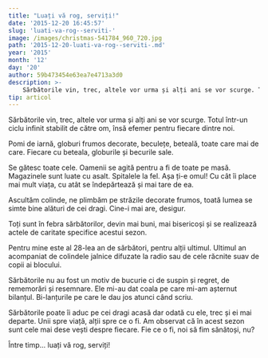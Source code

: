 ```yaml
---
title: "Luați vă rog, serviți!"
date: '2015-12-20 16:45:57'
slug: 'luati-va-rog--serviti-'
image: /images/christmas-541784_960_720.jpg
path: '2015-12-20-luati-va-rog--serviti-.md'
year: '2015'
month: '12'
day: '20'
author: 59b473454e63ea7e4713a3d0
description: >-
    Sărbătorile vin, trec, altele vor urma și alți ani se vor scurge. Totul într-un ciclu infinit stabilit de către om, însă efemer pentru fiecare dintre noi.Pomi de iarnă, globuri frumos decorate, becul
tip: articol
---
```

<div class="kg-card-markdown"><p>Sărbătorile vin, trec, altele vor urma și alți ani se vor scurge. Totul într-un ciclu infinit stabilit de către om, însă efemer pentru fiecare dintre noi.</p>
<p>Pomi de iarnă, globuri frumos decorate, beculețe, beteală, toate care mai de care. Fiecare cu beteala, globurile și becurile sale.</p>
<p>Se gătesc toate cele. Oamenii se agită pentru a fi de toate pe masă. Magazinele sunt luate cu asalt. Spitalele la fel. Așa ți-e omul! Cu cât îi place mai mult viața, cu atât se îndepărtează și mai tare de ea.</p>
<p>Ascultăm colinde, ne plimbăm pe străzile decorate frumos, toată lumea se simte bine alături de cei dragi. Cine-i mai are, desigur.</p>
<p>Toți sunt în febra sărbătorilor, devin mai buni, mai bisericoși și se realizează actele de caritate specifice acestui sezon.</p>
<p>Pentru mine este al 28-lea an de sărbători, pentru alții ultimul. Ultimul an acompaniat de colindele jalnice difuzate la radio sau de cele răcnite suav de copii ai blocului.</p>
<p>Sărbătorile nu au fost un motiv de bucurie ci de suspin și regret, de rememorări și resemnare. Ele mi-au dat coala pe care mi-am așternut bilanțul. Bi-lanțurile  pe care le dau jos atunci când scriu.  </p>
<p>Sărbătorile poate îi aduc pe cei dragi acasă dar odată cu ele, trec și ei mai departe. Unii spre viață, alții spre ce o fi. Am observat că în acest sezon sunt cele mai dese vești despre fiecare. Fie ce o fi, noi să fim sănătoși, nu?</p>
<p>Între timp... luați vă rog, serviți!</p>
</div>
    